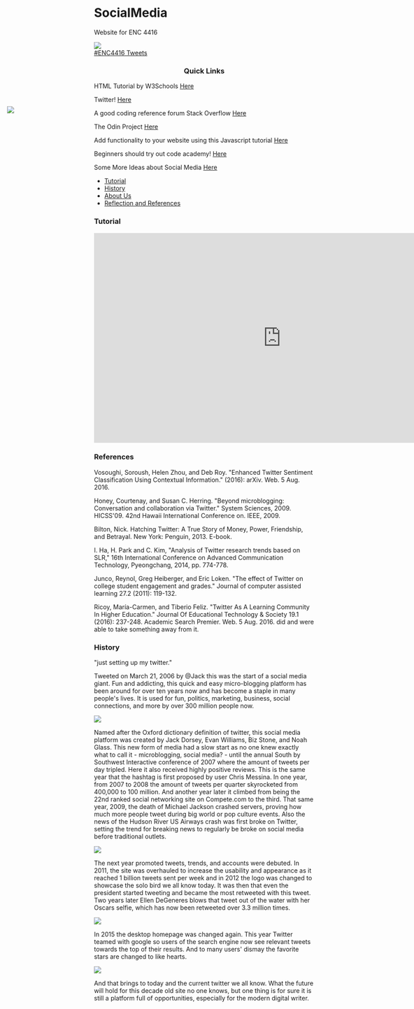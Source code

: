 # SocialMedia
Website for ENC 4416

<!doctype HTML>
<html>
<head>
 <title>Twitter Tutorial</title>
 <link rel="stylesheet" type="text/css" href="CSS/css.css">
 <link rel="icon" href="IMG/twitter.ico" type="image/x-icon"/>
 <script>!function(d,s,id){var js,fjs=d.getElementsByTagName(s)[0],p=/^http:/.test(d.location)?'http':'https';if(!d.getElementById(id))
  {js=d.createElement(s);js.id=id;js.src=p+"://platform.twitter.com/widgets.js";fjs.parentNode.insertBefore(js,fjs);}}(document,"script","twitter-wjs");</script>
</head>
<body>
 <div id = "header">
  <div id = "left_img">
   <img src = "IMG/twitter_img.jpg" style = "position:absolute; left:3%;top:8%;"/>
  </div>
  <div id = "main">
   <img id = "main_img" src = "https://socialmediaweek.org/wp-content/blogs.dir/1/files/cheat-sheet-1.jpg" style = "display: block; margin-left: auto;"/>   
 </div>
 <div id = "twitter">
  <a class="twitter-timeline" href="https://twitter.com/hashtag/ENC4416" data-widget-id="667370876539682817">#ENC4416 Tweets</a>
 </div>
 <div id = "links">
  <h3 style = "text-align:center">Quick Links</h3>
  <p class = "links">HTML Tutorial by W3Schools <a href = "http://www.w3schools.com/html/">Here</a></p>
  <p class = "links">Twitter! <a href = "http://www.Twitter.com">Here</a></p>
  <p class = "links">A good coding reference forum Stack Overflow <a href = "http://stackoverflow.com/">Here</a></p>
  <p class = "links">The Odin Project <a href = "http://www.theodinproject.com/web-development-101">Here</a></p>
  <p class = "links">Add functionality to your website using this Javascript tutorial <a href = "http://www.learn-js.org/">Here</a></p>
  <p class = "links">Beginners should try out code academy! <a href = "https://www.codecademy.com/">Here</a></p>
  <p class = "links">Some More Ideas about Social Media <a href = "http://tandtprojects.cah.ucf.edu/~pmartin/ENC4416/SocialMedia2/index.html">Here</a></p>

 </div>
 <div id = "wrapper">
  <ul class="tab">
    <li><a href="#" class="tablinks" onclick="openTab(event, 'Tutorial')">Tutorial</a></li>
    <li><a href="#" class="tablinks" onclick="openTab(event, 'History')">History</a></li>
    <li><a href="#" class="tablinks" onclick="openTab(event, 'About Us')">About Us</a></li>
    <li><a href="#" class="tablinks" onclick="openTab(event, 'References')">Reflection and References</a></li>
  </ul>

  <div id="Tutorial" class="tabcontent">
    <h3>Tutorial</h3>
    <iframe width="854" height="480" src="https://www.youtube.com/embed/yR_MimUSn_Y" frameborder="0" allowfullscreen></iframe>
  </div>
  <div id="References" class="tabcontent">
  <h3>References</h3>
  
  <p style = "text-align:left;">
   Vosoughi, Soroush, Helen Zhou, and Deb Roy. "Enhanced Twitter Sentiment Classification Using Contextual Information." (2016): arXiv. Web. 5 Aug. 2016.
  </p>
  <p style = "text-align:left;">
   Honey, Courtenay, and Susan C. Herring. "Beyond microblogging: Conversation and collaboration via Twitter." System Sciences, 2009. HICSS'09. 42nd Hawaii International Conference on. IEEE, 2009.
  </p>
  <p style = "text-align:left;">
   Bilton, Nick. Hatching Twitter: A True Story of Money, Power, Friendship, and Betrayal. New York: Penguin, 2013. E-book. 
  </p>
  <p style = "text-align:left;">
   I. Ha, H. Park and C. Kim, "Analysis of Twitter research trends based on SLR," 16th International Conference on Advanced Communication Technology, Pyeongchang, 2014, pp. 774-778.
  </p>
  <p style = "text-align:left;">
   Junco, Reynol, Greg Heiberger, and Eric Loken. "The effect of Twitter on college student engagement and grades." Journal of computer assisted learning 27.2 (2011): 119-132.
  </p>
  <p style = "text-align:left;">
   Ricoy, María-Carmen, and Tiberio Feliz. "Twitter As A Learning Community In Higher Education." Journal Of Educational Technology & Society 19.1 (2016): 237-248. Academic Search Premier. Web. 5 Aug. 2016.
   did and were able to take something away from it.
  </p>
  
  </div>
  <div id="History" class="tabcontent">
   <h3>History</h3>
   <p class = "historyContent">
    "just setting up my twitter." 
   </p>
   <p class = "historyContent">
    Tweeted on March 21, 2006 by @Jack this was the start of a social media giant. 
    Fun and addicting, this quick and easy micro-blogging platform has been around
    for over ten years now and has become a staple in many people's lives. It is used 
    for fun, politics, marketing, business, social connections, and more by over 300 million people now.
   </p> 
   <!-- Image here -->
   <img src = "IMG/img1.jpg" />
   <p class = "historyContent">
    Named after the Oxford dictionary definition of twitter, this social media platform was created by Jack 
    Dorsey, Evan Williams, Biz Stone, and Noah Glass. This new form of media had a slow start as no one knew 
    exactly what to call it - microblogging, social media? - until the annual South by Southwest Interactive 
    conference of 2007 where the amount of tweets per day tripled. Here it also received highly positive reviews. 
    This is the same year that the hashtag is first proposed by user Chris Messina. In one year, from 2007 to 
    2008 the amount of tweets per quarter skyrocketed from 400,000 to 100 million. And another year later it 
    climbed from being the 22nd ranked social networking site on Compete.com to the third. That same year, 2009, 
    the death of Michael Jackson crashed servers, proving how much more people tweet during big world or pop culture 
    events. Also the news of the Hudson River US Airways crash was first broke on Twitter, setting the trend for breaking 
    news to regularly be broke on social media before traditional outlets. 
   </p>
   <!-- Image here -->
   <img src = "IMG/img2.jpg" />
   <p class = "historyContent">
    The next year promoted tweets, trends, and accounts were debuted. In 2011, the site was overhauled to increase the usability
    and appearance as it reached 1 billion tweets sent per week and in 2012 the logo was changed to showcase the 
    solo bird we all know today. It was then that even the president started tweeting and became the most retweeted with this 
    tweet. Two years later Ellen DeGeneres blows that tweet out of the water with her Oscars selfie, which has now been retweeted over 3.3 million times. 
   </p>
   <!-- Image here -->
   <img src = "IMG/img3.png" />
   <p class = "historyContent">
    In 2015 the desktop homepage was changed again. This year Twitter teamed with google so users of the search engine now see relevant tweets towards 
    the top of their results. And to many users' dismay the favorite stars are changed to like hearts. 
   </p>
   <!-- Image here -->
   <img src = "IMG/img4.jpg" />
   <p class = "historyContent">
    And that brings to today and the current twitter we all know. What the future will hold for this decade old site no one knows, but one thing is for
    sure it is still a platform full of opportunities, especially for the modern digital writer. 
   </p>
  </div>   
    </div>
   </div>
 <script>
  document.getElementById("About Us").style.display = "block";
  function openTab(evt, cityName) {
   var i, tabcontent, tablinks;
   tabcontent = document.getElementsByClassName("tabcontent");
   for (i = 0; i < tabcontent.length; i++) {
    tabcontent[i].style.display = "none";
   }
   tablinks = document.getElementsByClassName("tablinks");
   for (i = 0; i < tablinks.length; i++) {
    tablinks[i].className = tablinks[i].className.replace(" active", "");
   }
   document.getElementById(cityName).style.display = "block";
   evt.currentTarget.className += " active";
  }
 </script>
</body>
</html>
